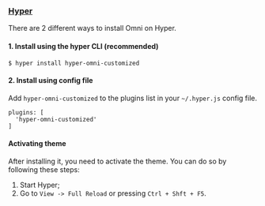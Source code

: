 ### [Hyper](https://hyper.is/)

There are 2 different ways to install Omni on Hyper.

#### 1. Install using the hyper CLI (recommended)

```shell
$ hyper install hyper-omni-customized
```

#### 2. Install using config file

Add `hyper-omni-customized` to the plugins list in your `~/.hyper.js` config file.

```shell
plugins: [
  'hyper-omni-customized'
]
```

#### Activating theme

After installing it, you need to activate the theme. You can do so by following these steps:

1.  Start Hyper;
2.  Go to `View -> Full Reload` or pressing `Ctrl + Shft + F5`.
